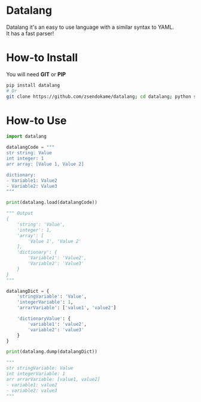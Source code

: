 # Datalang
Datalang it's an easy to use language with a similar syntax to YAML.<br>
It has a fast parser!

# How-to Install
You will need **GIT** or **PIP**
```sh
pip install datalang
# Or
git clone https://github.com/zsendokame/datalang; cd datalang; python setup.py
```

# How-to Use
```python
import datalang

datalangCode = """
str string: Value
int integer: 1
arr array: [Value 1, Value 2]

dictionary:
- Variable1: Value2
- Variable2: Value3
"""

print(datalang.load(datalangCode))

""" Output
{
    'string': 'Value',
    'integer': 1,
    'array': [
        'Value 1', 'Value 2'
    ],
    'dictionary': {
        'Variable1': 'Value2',
        'Variable2': 'Value3'
    }
}
"""

datalangDict = {
    'stringVariable': 'Value',
    'integerVariable': 1,
    'arrarVariable': ['value1', 'value2']

    'dictionaryValue': {
        'variable1': 'value2',
        'variable2': 'value3'
    }
}

print(datalang.dump(datalangDict))

"""
str stringVariable: Value
int integerVariable: 1
arr arrarVariable: [value1, value2]
- variable1: value2
- variable2: value3
"""
```